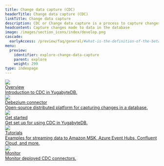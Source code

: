 ```yaml
---
title: Change data capture (CDC)
headerTitle: Change data capture (CDC)
linkTitle: Change data capture
description: CDC or Change data capture is a process to capture changes made to data in the database.
headcontent: Capture changes made to data in the database
image: /images/section_icons/index/develop.png
cascade:
  earlyAccess: /preview/faq/general/#what-is-the-definition-of-the-beta-feature-tag
menu:
  preview:
    identifier: explore-change-data-capture
    parent: explore
    weight: 299
type: indexpage
---
```


<div class="row">
  <div class="col-12 col-md-6 col-lg-12 col-xl-6">
    <a class="section-link icon-offset" href="cdc-overview/">
      <div class="head">
        <img class="icon" src="/images/section_icons/architecture/concepts.png" aria-hidden="true" />
        <div class="title">Overview</div>
      </div>
      <div class="body">
        Introduction to CDC in YugabyteDB.
      </div>
    </a>
  </div>

  <div class="col-12 col-md-6 col-lg-12 col-xl-6">
    <a class="section-link icon-offset" href="debezium-connector-yugabytedb/">
      <div class="head">
        <img class="icon" src="/images/section_icons/develop/ecosystem/debezium.png" aria-hidden="true" />
        <div class="title">Debezium connector</div>
      </div>
      <div class="body">
        Open-source distributed platform for capturing changes in a database.
      </div>
    </a>
  </div>

  <div class="col-12 col-md-6 col-lg-12 col-xl-6">
    <a class="section-link icon-offset" href="cdc-get-started/">
      <div class="head">
        <img class="icon" src="/images/section_icons/index/quick_start.png" aria-hidden="true" />
        <div class="title">Get started</div>
      </div>
      <div class="body">
        Get set up for using CDC in YugabyteDB.
      </div>
    </a>
  </div>

  <div class="col-12 col-md-6 col-lg-12 col-xl-6">
    <a class="section-link icon-offset" href="cdc-tutorials/">
      <div class="head">
        <img class="icon" src="/images/section_icons/quick_start/sample_apps.png" aria-hidden="true" />
        <div class="title">Tutorials</div>
      </div>
      <div class="body">
        Examples for streaming data to Amazon MSK, Azure Event Hubs, Confluent Cloud, and more.
      </div>
    </a>
  </div>

  <div class="col-12 col-md-6 col-lg-12 col-xl-6">
    <a class="section-link icon-offset" href="cdc-monitor/">
      <div class="head">
        <img class="icon" src="/images/section_icons/explore/monitoring.png" aria-hidden="true" />
        <div class="title">Monitor</div>
      </div>
      <div class="body">
        Monitor deployed CDC connectors.
      </div>
    </a>
  </div>

</div>
